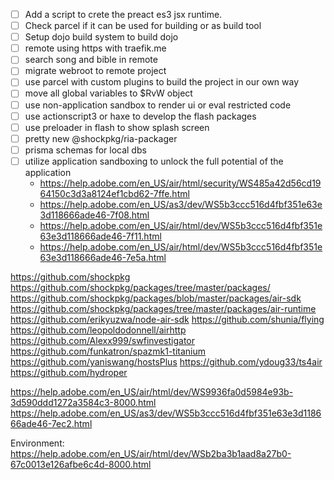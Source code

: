 - [ ] Add a script to crete the preact es3 jsx runtime.
- [ ] Check parcel if it can be used for building or as build tool
- [ ] Setup dojo build system to build dojo
- [ ] remote using https with traefik.me
- [ ] search song and bible in remote
- [ ] migrate webroot to remote project
- [ ] use parcel with custom plugins to build the project in our own way
- [ ] move all global variables to $RvW object
- [ ] use non-application sandbox to render ui or eval restricted code
- [ ] use actionscript3 or haxe to develop the flash packages
- [ ] use preloader in flash to show splash screen
- [ ] pretty new @shockpkg/ria-packager
- [ ] prisma schemas for local dbs
- [ ] utilize application sandboxing to unlock the full potential of the application
  - https://help.adobe.com/en_US/air/html/security/WS485a42d56cd1964150c3d3a8124ef1cbd62-7ffe.html
  - https://help.adobe.com/en_US/as3/dev/WS5b3ccc516d4fbf351e63e3d118666ade46-7f08.html
  - https://help.adobe.com/en_US/air/html/dev/WS5b3ccc516d4fbf351e63e3d118666ade46-7f11.html
  - https://help.adobe.com/en_US/air/html/dev/WS5b3ccc516d4fbf351e63e3d118666ade46-7e5a.html

https://github.com/shockpkg
https://github.com/shockpkg/packages/tree/master/packages/
https://github.com/shockpkg/packages/blob/master/packages/air-sdk
https://github.com/shockpkg/packages/tree/master/packages/air-runtime
https://github.com/erikyuzwa/node-air-sdk
https://github.com/shunia/flying
https://github.com/leopoldodonnell/airhttp
https://github.com/Alexx999/swfinvestigator
https://github.com/funkatron/spazmk1-titanium
https://github.com/yaniswang/hostsPlus
https://github.com/ydoug33/ts4air
https://github.com/hydroper

https://help.adobe.com/en_US/air/html/dev/WS9936fa0d5984e93b-3d590ddd1272a3584c3-8000.html
https://help.adobe.com/en_US/as3/dev/WS5b3ccc516d4fbf351e63e3d118666ade46-7ec2.html

Environment: https://help.adobe.com/en_US/air/html/dev/WSb2ba3b1aad8a27b0-67c0013e126afbe6c4d-8000.html